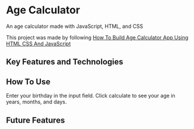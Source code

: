 # Age Calculator
An age calculator made with JavaScript, HTML, and CSS

This project was made by following [How To Build Age Calculator App Using HTML CSS And JavaScript](https://youtu.be/_pw8vk1tAhs?si=HxaK-ESLS2QDEnfV)

## Key Features and Technologies

## How To Use
Enter your birthday in the input field. Click calculate to see your age in years, months, and days.

## Future Features
